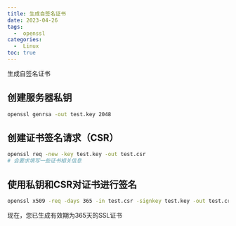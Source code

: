 ```yaml
---
title: 生成自签名证书
date: 2023-04-26
tags:
  -  openssl
categories:
  -  Linux
toc: true
---
```


生成自签名证书

<!-- more -->



## 创建服务器私钥

```bash
openssl genrsa -out test.key 2048
```

## 创建证书签名请求（CSR）

```bash
openssl req -new -key test.key -out test.csr
# 会要求填写一些证书相关信息
```

## 使用私钥和CSR对证书进行签名

```bash
openssl x509 -req -days 365 -in test.csr -signkey test.key -out test.crt
```

现在，您已生成有效期为365天的SSL证书